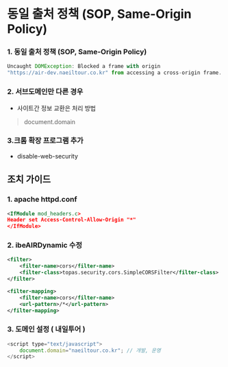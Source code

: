 # 동일 출처 정책 (SOP, Same-Origin Policy)

### 1. 동일 출처 정책 (SOP, Same-Origin Policy)

```javascript 
Uncaught DOMException: Blocked a frame with origin 
"https://air-dev.naeiltour.co.kr" from accessing a cross-origin frame.
```
### 2. 서브도메인만 다른 경우
* 사이트간 정보 교환은 처리 방법 

> document.domain
### 3.크롬 확장 프로그램 추가 
* disable-web-security


## 조치 가이드 

### 1. apache httpd.conf 
```xml 
<IfModule mod_headers.c>
Header set Access-Control-Allow-Origin "*"
</IfModule>
```
### 2. ibeAIRDynamic 수정 
```xml 
<filter>
    <filter-name>cors</filter-name>
    <filter-class>topas.security.cors.SimpleCORSFilter</filter-class>   
</filter>

<filter-mapping>
    <filter-name>cors</filter-name>
    <url-pattern>/*</url-pattern> 
</filter-mapping>

```

### 3. 도메인 설정 ( 내일투어 )
```javascript 
<script type="text/javascript">
	document.domain="naeiltour.co.kr"; // 개발, 운영
</script>
```




